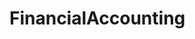 # FinancialAccounting   

<script src="https://unpkg.com/@stoplight/elements/web-components.min.js"></script>
<link rel="stylesheet" href="https://unpkg.com/@stoplight/elements/styles.min.css">

<elements-api
  apiDescriptionUrl="FinancialAccounting.yaml"
  layout="sidebar"
  router="hash"
  hideTryIt="false"
  hideSchemas="false"
  hideInternal="false"
/>